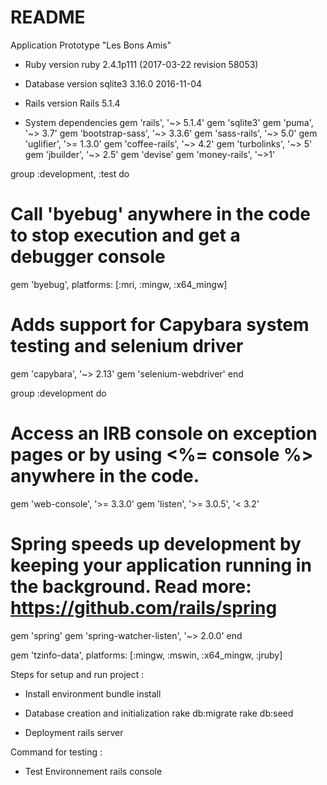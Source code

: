 # README

Application Prototype  "Les Bons Amis"

* Ruby version
ruby 2.4.1p111 (2017-03-22 revision 58053)


* Database version
sqlite3 3.16.0 2016-11-04


* Rails version
Rails 5.1.4


* System dependencies
gem 'rails', '~> 5.1.4'
gem 'sqlite3'
gem 'puma', '~> 3.7'
gem 'bootstrap-sass', '~> 3.3.6'
gem 'sass-rails', '~> 5.0'
gem 'uglifier', '>= 1.3.0'
gem 'coffee-rails', '~> 4.2'
gem 'turbolinks', '~> 5'
gem 'jbuilder', '~> 2.5'
gem 'devise'
gem 'money-rails', '~>1'

group :development, :test do
  # Call 'byebug' anywhere in the code to stop execution and get a debugger console
  gem 'byebug', platforms: [:mri, :mingw, :x64_mingw]
  # Adds support for Capybara system testing and selenium driver
  gem 'capybara', '~> 2.13'
  gem 'selenium-webdriver'
end

group :development do
  # Access an IRB console on exception pages or by using <%= console %> anywhere in the code.
  gem 'web-console', '>= 3.3.0'
  gem 'listen', '>= 3.0.5', '< 3.2'
  # Spring speeds up development by keeping your application running in the background. Read more: https://github.com/rails/spring
  gem 'spring'
  gem 'spring-watcher-listen', '~> 2.0.0'
end

gem 'tzinfo-data', platforms: [:mingw, :mswin, :x64_mingw, :jruby]



Steps for setup and run project :

* Install environment
bundle install

* Database creation and initialization
rake db:migrate
rake db:seed

* Deployment
rails server

Command for testing :

* Test Environnement
rails console
